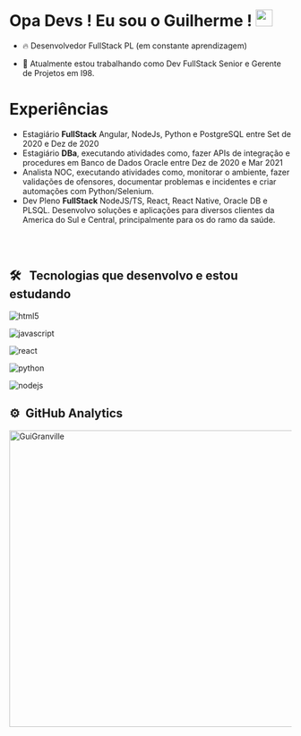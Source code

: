 <h1> Opa Devs ! Eu sou o Guilherme ! <img src="https://raw.githubusercontent.com/kaueMarques/kaueMarques/master/hi.gif" width="30px"></h1>

- 🔥 Desenvolvedor FullStack PL (em constante aprendizagem)

- 🦉 Atualmente estou trabalhando como Dev FullStack Senior e Gerente de Projetos em I98.


<h1> Experiências </h1>

- Estagiário <b>FullStack</b> Angular, NodeJs, Python e PostgreSQL entre Set de 2020 e Dez de 2020
- Estagiário <b>DBa</b>, executando atividades como, fazer APIs de integração e procedures em Banco de Dados Oracle entre Dez de 2020 e Mar 2021
-  Analista NOC, executando atividades como, monitorar o ambiente, fazer validações de ofensores, documentar problemas e incidentes e criar automações com Python/Selenium.
-  Dev Pleno <b>FullStack</b> NodeJS/TS, React, React Native, Oracle DB e PLSQL. Desenvolvo soluções e aplicações para diversos clientes da America do Sul e Central, principalmente para os do ramo da saúde.

<br><br>

## 🛠 &nbsp; Tecnologias que desenvolvo e estou estudando

<img align="center" alt="html5"
     src="https://img.shields.io/badge/HTML5-E34F26?style=for-the-badge&logo=html5&logoColor=white">
     
<img align="center" alt="javascript"
     src="https://img.shields.io/badge/JavaScript-323330?style=for-the-badge&logo=javascript&logoColor=F7DF1E">
     
<img align="center" alt="react"
     src="https://img.shields.io/badge/React-20232A?style=for-the-badge&logo=react&logoColor=61DAFB">   
     
<img align="center" alt="python"
     src="https://img.shields.io/badge/Python-14354C?style=for-the-badge&logo=python&logoColor=white">     
     
<img align="center" alt="nodejs"
     src="https://img.shields.io/badge/Node.js-43853D?style=for-the-badge&logo=node.js&logoColor=white">    
         
     
## ⚙ &nbsp;GitHub Analytics

<p align="left">
  <img width="530cm" src="https://github-readme-stats.vercel.app/api?username=GuiGranville&show_icons=true&theme=dracula" alt="GuiGranville">
</p>  
